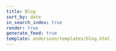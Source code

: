 ```yaml
---
title: Blog
sort_by: date
in_search_index: true
render: true
generate_feed: true
template: andersson/templates/blog.html
---
```

